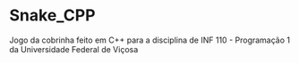 # Snake_CPP
Jogo da cobrinha feito em C++ para a disciplina de INF 110 - Programação 1 da Universidade Federal de Viçosa
